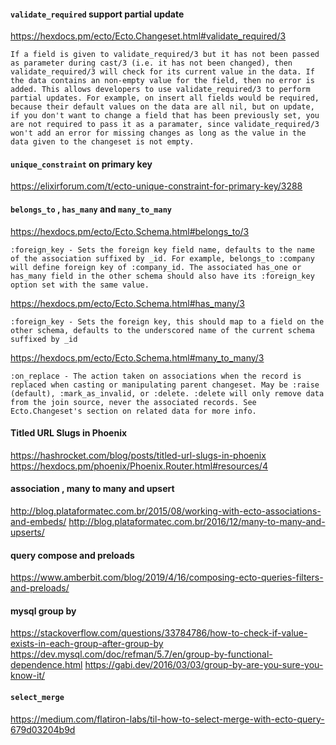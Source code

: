 #### `validate_required` support partial update

https://hexdocs.pm/ecto/Ecto.Changeset.html#validate_required/3

```
If a field is given to validate_required/3 but it has not been passed as parameter during cast/3 (i.e. it has not been changed), then validate_required/3 will check for its current value in the data. If the data contains an non-empty value for the field, then no error is added. This allows developers to use validate_required/3 to perform partial updates. For example, on insert all fields would be required, because their default values on the data are all nil, but on update, if you don't want to change a field that has been previously set, you are not required to pass it as a paramater, since validate_required/3 won't add an error for missing changes as long as the value in the data given to the changeset is not empty.
```

#### `unique_constraint` on primary key

https://elixirforum.com/t/ecto-unique-constraint-for-primary-key/3288

#### `belongs_to` , `has_many` and `many_to_many`

https://hexdocs.pm/ecto/Ecto.Schema.html#belongs_to/3

```
:foreign_key - Sets the foreign key field name, defaults to the name of the association suffixed by _id. For example, belongs_to :company will define foreign key of :company_id. The associated has_one or has_many field in the other schema should also have its :foreign_key option set with the same value.
```

https://hexdocs.pm/ecto/Ecto.Schema.html#has_many/3

```
:foreign_key - Sets the foreign key, this should map to a field on the other schema, defaults to the underscored name of the current schema suffixed by _id
```

https://hexdocs.pm/ecto/Ecto.Schema.html#many_to_many/3
```
:on_replace - The action taken on associations when the record is replaced when casting or manipulating parent changeset. May be :raise (default), :mark_as_invalid, or :delete. :delete will only remove data from the join source, never the associated records. See Ecto.Changeset's section on related data for more info.

```

#### Titled URL Slugs in Phoenix

https://hashrocket.com/blog/posts/titled-url-slugs-in-phoenix
https://hexdocs.pm/phoenix/Phoenix.Router.html#resources/4

#### association , many to many and upsert 

http://blog.plataformatec.com.br/2015/08/working-with-ecto-associations-and-embeds/
http://blog.plataformatec.com.br/2016/12/many-to-many-and-upserts/

#### query compose and preloads

https://www.amberbit.com/blog/2019/4/16/composing-ecto-queries-filters-and-preloads/

#### mysql group by 

https://stackoverflow.com/questions/33784786/how-to-check-if-value-exists-in-each-group-after-group-by
https://dev.mysql.com/doc/refman/5.7/en/group-by-functional-dependence.html
https://gabi.dev/2016/03/03/group-by-are-you-sure-you-know-it/ 

#### `select_merge`

https://medium.com/flatiron-labs/til-how-to-select-merge-with-ecto-query-679d03204b9d
